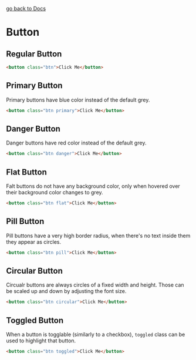 [go back to Docs](../README.md)

# Button

## Regular Button

```html
<button class="btn">Click Me</button>
```

## Primary Button

Primary buttons have blue color instead of the default grey.

```html
<button class="btn primary">Click Me</button>
```

## Danger Button

Danger buttons have red color instead of the default grey.

```html
<button class="btn danger">Click Me</button>
```

## Flat Button

Falt buttons do not have any background color, only when hovered over their background color changes to grey.

```html
<button class="btn flat">Click Me</button>
```

## Pill Button

Pill buttons have a very high border radius, when there's no text inside them they appear as circles.

```html
<button class="btn pill">Click Me</button>
```

## Circular Button

Circualr buttons are always circles of a fixed width and height. Those can be scaled up and down by adjusting the font size.

```html
<button class="btn circular">Click Me</button>
```

## Toggled Button

When a button is togglable (similarly to a checkbox), `toggled` class can be used to highlight that button.

```html
<button class="btn toggled">Click Me</button>
```
